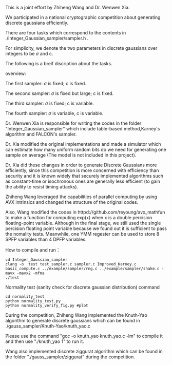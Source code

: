 This is a joint effort by Zhiheng Wang and Dr. Wenwen Xia.

We participated in a national cryptographic competition about generating discrete gaussians efficiently.

There are four tasks which correspond to the contents in ./Integer_Gaussian_sampler/sampler.h .

For simplicity, we denote the two parameters in discrete gaussians over integers to be $\sigma$ and c.

The following is a breif discription about the tasks.

overview:

The first sampler: $\sigma$ is fixed; c is fixed.

The second sampler: $\sigma$ is fixed but large; c is fixed.

The third sampler: $\sigma$ is fixed; c is variable.

The fourth sampler: $\sigma$ is variable, c is variable.


Dr. Wenwen Xia is responsible for writing the codes in the folder "Integer_Gaussian_sampler" which include table-based method,Karney's algorithm and FALCON's sampler. 

Dr. Xia modified the original implementations and made a simulator which can estimate how many uniform random bits do we need for generating one sample on average (The model is not included in this project).

Dr. Xia did these changes in order to generate Discrete Gaussians more efficiently, since this competition is more concerned with efficiency than security and it is known widely that securely implemented algorithms such as constant-time or isochronous ones are generally less efficient (to gain the ability to resist timing attacks).

Zhiheng Wang leveraged the capabilities of parallel computing by using AVX intrinsics and changed the structure of the original codes. 

Also, Wang modified the codes in httpd://github.com/reyoung/avx_mathfun to make a function for computing exp(x) when x is a double percision floating-point variable. Although in the final stage, we still used the single percision floating point variable because we found out it is sufficient to pass the nomality tests. Meanwhile, one YMM regester can be used to store 8 SPFP variables than 4 DPFP variables.

How to compile and run：

```
cd Integer_Gaussian_sampler
clang -o  test test_sampler.c sampler.c Improved_Karney.c  basic_compute.c ../example/sampler/rng.c ../example/sampler/shake.c -mavx -mavx2 -mfma
./test
```


Normality test (sanity check for discrete gaussian distribution) command
```
cd normality_test
python normality_test.py
python normality_verify_fig.py #plot 
```

During the competition, Zhiheng Wang implemented the Knuth-Yao algorithm to generate discrete gaussians which can be found in ./gauss_sampler/Knuth-Yao/knuth_yao.c

Please use the command "gcc -o knuth_yao knuth_yao.c -lm" to compile it and then use "./knuth_yao 1" to run it.

Wang also implemented discrete ziggurat algorithm which can be found in the folder "./gauss_sampler/ziggurat" during the competition.
